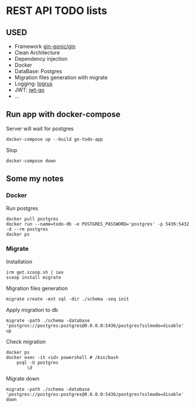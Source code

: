 # REST API TODO lists

## USED
- Framework <a href="https://github.com/gin-gonic/gin">gin-gonic/gin</a>
- Clean Architecture
- Dependency injection
- Docker
- DataBase: Postgres
- Migration files generation with migrate
- Logging: <a href="https://github.com/sirupsen/logrus">logrus</a>
- JWT: <a href="https://github.com/dgrijalva/jwt-go">jwt-go</a>
- ...
## Run app with docker-compose
Server will wait for postgres
```shell
docker-compose up --build go-todo-app
```
Stop
```shell
docker-compose down
```

## Some my notes
### Docker
Run postgres
```shell
docker pull postgres
docker run --name=todo-db -e POSTGRES_PASSWORD='postgres' -p 5436:5432 -d --rm postgres
docker ps
```

### Migrate
Installation
```shell
irm get.scoop.sh | iex
scoop install migrate
```
Migration files generation
```shell
migrate create -ext sql -dir ./schema -seq init
```
Apply migration to db
```shell
migrate -path ./schema -database 'postgres://postgres:postgres@0.0.0.0:5436/postgres?sslmode=disable' up
```
Check migration
```shell
docker ps
docker exec -it <id> powershell # /bin/bash
    psql -U postgres
        \d
```
Migrate down
```shell
migrate -path ./schema -database 'postgres://postgres:postgres@0.0.0.0:5436/postgres?sslmode=disable' down
```


